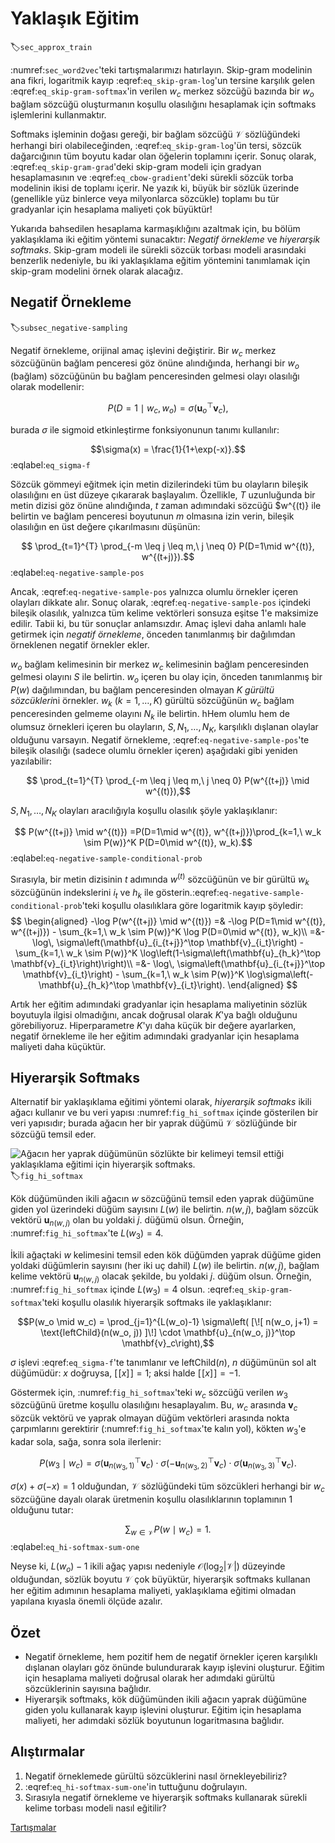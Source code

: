 # Yaklaşık Eğitim
:label:`sec_approx_train`

:numref:`sec_word2vec`'teki tartışmalarımızı hatırlayın. Skip-gram modelinin ana fikri, logaritmik kayıp :eqref:`eq_skip-gram-log`'un tersine karşılık gelen :eqref:`eq_skip-gram-softmax`'in verilen $w_c$ merkez sözcüğü bazında bir $w_o$  bağlam sözcüğü oluşturmanın koşullu olasılığını hesaplamak için softmaks işlemlerini kullanmaktır.

Softmaks işleminin doğası gereği, bir bağlam sözcüğü $\mathcal{V}$ sözlüğündeki herhangi biri olabileceğinden, :eqref:`eq_skip-gram-log`'ün tersi, sözcük dağarcığının tüm boyutu kadar olan öğelerin toplamını içerir. Sonuç olarak, :eqref:`eq_skip-gram-grad`'deki skip-gram modeli için gradyan hesaplamasının ve :eqref:`eq_cbow-gradient`'deki sürekli sözcük torba modelinin ikisi de toplamı içerir. Ne yazık ki, büyük bir sözlük üzerinde (genellikle yüz binlerce veya milyonlarca sözcükle) toplamı bu tür gradyanlar için hesaplama maliyeti çok büyüktür! 

Yukarıda bahsedilen hesaplama karmaşıklığını azaltmak için, bu bölüm yaklaşıklama iki eğitim yöntemi sunacaktır: *Negatif örnekleme* ve *hiyerarşik softmaks*.
Skip-gram modeli ile sürekli sözcük torbası modeli arasındaki benzerlik nedeniyle, bu iki yaklaşıklama eğitim yöntemini tanımlamak için skip-gram modelini örnek olarak alacağız. 

## Negatif Örnekleme
:label:`subsec_negative-sampling`

Negatif örnekleme, orijinal amaç işlevini değiştirir. Bir $w_c$ merkez sözcüğünün bağlam penceresi göz önüne alındığında, herhangi bir $w_o$ (bağlam) sözcüğünün bu bağlam penceresinden gelmesi olayı olasılığı olarak modellenir: 

$$P(D=1\mid w_c, w_o) = \sigma(\mathbf{u}_o^\top \mathbf{v}_c),$$

burada $\sigma$ ile sigmoid etkinleştirme fonksiyonunun tanımı kullanılır: 

$$\sigma(x) = \frac{1}{1+\exp(-x)}.$$
:eqlabel:`eq_sigma-f`

Sözcük gömmeyi eğitmek için metin dizilerindeki tüm bu olayların bileşik olasılığını en üst düzeye çıkararak başlayalım. Özellikle, $T$ uzunluğunda bir metin dizisi göz önüne alındığında, $t$ zaman adımındaki sözcüğü $w^{(t)} ile belirtin ve bağlam penceresi boyutunun $m$ olmasına izin verin, bileşik olasılığın en üst değere çıkarılmasını düşünün: 

$$ \prod_{t=1}^{T} \prod_{-m \leq j \leq m,\ j \neq 0} P(D=1\mid w^{(t)}, w^{(t+j)}).$$
:eqlabel:`eq-negative-sample-pos`

Ancak, :eqref:`eq-negative-sample-pos` yalnızca olumlu örnekler içeren olayları dikkate alır. Sonuç olarak, :eqref:`eq-negative-sample-pos` içindeki bileşik olasılık, yalnızca tüm kelime vektörleri sonsuza eşitse 1'e maksimize edilir. Tabii ki, bu tür sonuçlar anlamsızdır. Amaç işlevi daha anlamlı hale getirmek için *negatif örnekleme*, önceden tanımlanmış bir dağılımdan örneklenen negatif örnekler ekler. 

$w_o$ bağlam kelimesinin bir merkez $w_c$ kelimesinin bağlam penceresinden gelmesi olayını $S$ ile belirtin. $w_o$ içeren bu olay için, önceden tanımlanmış bir $P(w)$ dağılımından, bu bağlam penceresinden olmayan $K$ *gürültü sözcükleri*ni örnekler. $w_k$ ($k=1, \ldots, K$) gürültü sözcüğünün $w_c$ bağlam penceresinden gelmeme olayını $N_k$ ile belirtin. hHem olumlu hem de olumsuz örnekleri içeren bu olayların, $S, N_1, \ldots, N_K$, karşılıklı dışlanan olaylar olduğunu varsayın. Negatif örnekleme, :eqref:`eq-negative-sample-pos`'te bileşik olasılığı (sadece olumlu örnekler içeren) aşağıdaki gibi yeniden yazılabilir:

$$ \prod_{t=1}^{T} \prod_{-m \leq j \leq m,\ j \neq 0} P(w^{(t+j)} \mid w^{(t)}),$$

$S, N_1, \ldots, N_K$ olayları aracılığıyla koşullu olasılık şöyle yaklaşıklanır: 

$$ P(w^{(t+j)} \mid w^{(t)}) =P(D=1\mid w^{(t)}, w^{(t+j)})\prod_{k=1,\ w_k \sim P(w)}^K P(D=0\mid w^{(t)}, w_k).$$
:eqlabel:`eq-negative-sample-conditional-prob`

Sırasıyla, bir metin dizisinin $t$ adımında $w^{(t)}$ sözcüğünün ve bir gürültü $w_k$ sözcüğünün indekslerini $i_t$ ve $h_k$ ile gösterin.:eqref:`eq-negative-sample-conditional-prob`'teki koşullu olasılıklara göre logaritmik kayıp şöyledir:
$$
\begin{aligned}
-\log P(w^{(t+j)} \mid w^{(t)})
=& -\log P(D=1\mid w^{(t)}, w^{(t+j)}) - \sum_{k=1,\ w_k \sim P(w)}^K \log P(D=0\mid w^{(t)}, w_k)\\
=&-  \log\, \sigma\left(\mathbf{u}_{i_{t+j}}^\top \mathbf{v}_{i_t}\right) - \sum_{k=1,\ w_k \sim P(w)}^K \log\left(1-\sigma\left(\mathbf{u}_{h_k}^\top \mathbf{v}_{i_t}\right)\right)\\
=&-  \log\, \sigma\left(\mathbf{u}_{i_{t+j}}^\top \mathbf{v}_{i_t}\right) - \sum_{k=1,\ w_k \sim P(w)}^K \log\sigma\left(-\mathbf{u}_{h_k}^\top \mathbf{v}_{i_t}\right).
\end{aligned}
$$

Artık her eğitim adımındaki gradyanlar için hesaplama maliyetinin sözlük boyutuyla ilgisi olmadığını, ancak doğrusal olarak $K$'ya bağlı olduğunu görebiliyoruz. Hiperparametre $K$'yı daha küçük bir değere ayarlarken, negatif örnekleme ile her eğitim adımındaki gradyanlar için hesaplama maliyeti daha küçüktür. 

## Hiyerarşik Softmaks

Alternatif bir yaklaşıklama eğitimi yöntemi olarak, *hiyerarşik softmaks* ikili ağacı kullanır ve bu veri yapısı :numref:`fig_hi_softmax` içinde gösterilen bir veri yapısıdır; burada ağacın her bir yaprak düğümü $\mathcal{V}$ sözlüğünde bir sözcüğü temsil eder.

![Ağacın her yaprak düğümünün sözlükte bir kelimeyi temsil ettiği yaklaşıklama eğitimi için hiyerarşik softmaks.](../img/hi-softmax.svg)
:label:`fig_hi_softmax`

Kök düğümünden ikili ağacın $w$ sözcüğünü temsil eden yaprak düğümüne giden yol üzerindeki düğüm sayısını $L(w)$ ile belirtin. $n(w,j)$, bağlam sözcük vektörü $\mathbf{u}_{n(w, j)}$ olan bu yoldaki $j.$ düğümü olsun. Örneğin, :numref:`fig_hi_softmax`'te $L(w_3) = 4$. 

İkili ağaçtaki $w$ kelimesini temsil eden kök düğümden yaprak düğüme giden yoldaki düğümlerin sayısını (her iki uç dahil) $L(w)$ ile belirtin. $n(w,j)$, bağlam kelime vektörü $\mathbf{u}_{n(w, j)}$ olacak şekilde, bu yoldaki $j.$ düğüm olsun. Örneğin, :numref:`fig_hi_softmax` içinde $L(w_3) = 4$ olsun. :eqref:`eq_skip-gram-softmax`'teki koşullu olasılık hiyerarşik softmaks ile yaklaşıklanır: 

$$P(w_o \mid w_c) = \prod_{j=1}^{L(w_o)-1} \sigma\left( [\![  n(w_o, j+1) = \text{leftChild}(n(w_o, j)) ]\!] \cdot \mathbf{u}_{n(w_o, j)}^\top \mathbf{v}_c\right),$$

$\sigma$ işlevi :eqref:`eq_sigma-f`'te tanımlanır ve $\text{leftChild}(n)$, $n$ düğümünün sol alt düğümüdür: $x$ doğruysa, $[\![x]\!] = 1$; aksi halde $[\![x]\!] = -1$. 

Göstermek için, :numref:`fig_hi_softmax`'teki $w_c$ sözcüğü verilen $w_3$ sözcüğünü üretme koşullu olasılığını hesaplayalım. Bu, $w_c$ arasında $\mathbf{v}_c$ sözcük vektörü ve yaprak olmayan düğüm vektörleri arasında nokta çarpımlarını gerektirir (:numref:`fig_hi_softmax`'te kalın yol), kökten $w_3$'e kadar sola, sağa, sonra sola ilerlenir: 

$$P(w_3 \mid w_c) = \sigma(\mathbf{u}_{n(w_3, 1)}^\top \mathbf{v}_c) \cdot \sigma(-\mathbf{u}_{n(w_3, 2)}^\top \mathbf{v}_c) \cdot \sigma(\mathbf{u}_{n(w_3, 3)}^\top \mathbf{v}_c).$$

$\sigma(x)+\sigma(-x) = 1$ olduğundan, $\mathcal{V}$ sözlüğündeki tüm sözcükleri herhangi bir $w_c$ sözcüğüne dayalı olarak üretmenin koşullu olasılıklarının toplamının 1 olduğunu tutar: 

$$\sum_{w \in \mathcal{V}} P(w \mid w_c) = 1.$$
:eqlabel:`eq_hi-softmax-sum-one`

Neyse ki, $L(w_o)-1$ ikili ağaç yapısı nedeniyle $\mathcal{O}(\text{log}_2|\mathcal{V}|)$ düzeyinde olduğundan, sözlük boyutu $\mathcal{V}$ çok büyüktür, hiyerarşik softmaks kullanan her eğitim adımının hesaplama maliyeti, yaklaşıklama eğitimi olmadan yapılana kıyasla önemli ölçüde azalır.

## Özet

* Negatif örnekleme, hem pozitif hem de negatif örnekler içeren karşılıklı dışlanan olayları göz önünde bulundurarak kayıp işlevini oluşturur. Eğitim için hesaplama maliyeti doğrusal olarak her adımdaki gürültü sözcüklerinin sayısına bağlıdır.
* Hiyerarşik softmaks, kök düğümünden ikili ağacın yaprak düğümüne giden yolu kullanarak kayıp işlevini oluşturur. Eğitim için hesaplama maliyeti, her adımdaki sözlük boyutunun logaritmasına bağlıdır.

## Alıştırmalar

1. Negatif örneklemede gürültü sözcüklerini nasıl örnekleyebiliriz?
1. :eqref:`eq_hi-softmax-sum-one`'in tuttuğunu doğrulayın.
1. Sırasıyla negatif örnekleme ve hiyerarşik softmaks kullanarak sürekli kelime torbası modeli nasıl eğitilir?

[Tartışmalar](https://discuss.d2l.ai/t/382)
